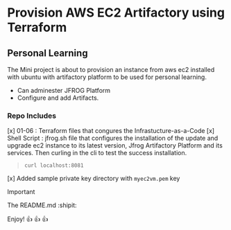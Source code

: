 # Provision AWS EC2 Artifactory using Terraform

## Personal Learning ##

The Mini project is about to provision an instance from aws ec2 installed with ubuntu with artifactory platform to be used for personal learning.

- Can adminester JFROG Platform
- Configure and add Artifacts. 

### Repo Includes ###

[x] 01-06         : Terraform files that congures the Infrastucture-as-a-Code
[x] Shell Script  : jfrog.sh file that configures the installation of the update and upgrade ec2 instance to its latest version, Jfrog Artifactory Platform and its services. Then curling in the cli to test the success installation.

> `curl localhost:8081`

[x] Added sample private key directory with `myec2vm.pem` key


> [!IMPORTANT]
> The README.md :shipit: 

Enjoy! :+1: :+1: :+1: